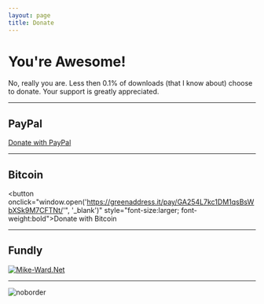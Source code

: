 ```yaml
---
layout: page  
title: Donate
---
```


You're Awesome!
===============

No, really you are. Less then 0.1% of downloads (that I know about)
choose to donate. Your support is greatly appreciated.

------------------------------------------------------------------------

PayPal
------

[Donate with
PayPal](https://www.paypal.com/cgi-bin/webscr?cmd=_s-xclick&hosted_button_id=39X5GA75FT23L "donate")

------------------------------------------------------------------------

Bitcoin
-------

<button 
    onclick="window.open('https://greenaddress.it/pay/GA254L7kc1DM1qsBsWbXSk9M7CFTNt/'", '_blank')"
    style="font-size:larger; font-weight:bold">Donate with Bitcoin</button>

------------------------------------------------------------------------

Fundly
------

<a href='https://fundly.com/mike-ward-net#donate'><img src='//fundly.com/assets/widgets/donate_now.png' title='Mike-Ward.Net'></a>

------------------------------------------------------------------------

![noborder](http://mike-ward.net/cdn/images/donate.png)

